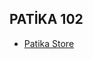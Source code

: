 ## PATİKA 102

- [Patika Store](https://github.com/mehmetkule/patika/tree/master/p-102/patika-store)